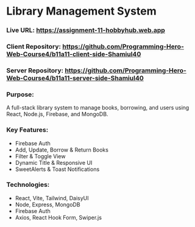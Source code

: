 #  Library Management System

###  Live URL: https://assignment-11-hobbyhub.web.app


###  Client Repository: https://github.com/Programming-Hero-Web-Course4/b11a11-client-side-Shamiul40


###  Server Repository: https://github.com/Programming-Hero-Web-Course4/b11a11-server-side-Shamiul40


###  Purpose:
A full-stack library system to manage books, borrowing, and users using React, Node.js, Firebase, and MongoDB.

### Key Features:
- Firebase Auth 
- Add, Update, Borrow & Return Books
- Filter & Toggle View
- Dynamic Title & Responsive UI
- SweetAlerts & Toast Notifications

### Technologies:
- React, Vite, Tailwind, DaisyUI
- Node, Express, MongoDB
- Firebase Auth
- Axios, React Hook Form, Swiper.js
